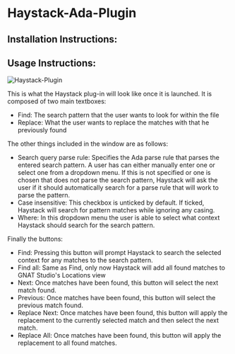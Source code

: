 # Haystack-Ada-Plugin

## Installation Instructions:

## Usage Instructions:
![Haystack-Plugin](https://user-images.githubusercontent.com/16014794/149335401-1479299a-f949-4847-b167-916a864c790f.PNG)


This is what the Haystack plug-in will look like once it is launched. It is composed of two main textboxes:
 - Find: The search pattern that the user wants to look for within the file
 - Replace: What the user wants to replace the matches with that he previously found

The other things included in the window are as follows:
 - Search query parse rule: Specifies the Ada parse rule that parses the entered search pattern. A user has can either manually enter one or select one from a dropdown menu. If this is not specified or one is chosen that does not parse the search pattern, Haystack will ask the user if it should automatically search for a parse rule that will work to parse the pattern.
 - Case insensitive: This checkbox is unticked by default. If ticked, Haystack will search for pattern matches while ignoring any casing.
 - Where: In this dropdown menu the user is able to select what context Haystack should search for the search pattern.

Finally the buttons:
 - Find: Pressing this button will prompt Haystack to search the selected context for any matches to the search pattern.
 - Find all: Same as Find, only now Haystack will add all found matches to GNAT Studio's Locations view
 - Next: Once matches have been found, this button will select the next match found.
 - Previous: Once matches have been found, this button will select the previous match found.
 - Replace Next: Once matches have been found, this button will apply the replacement to the currently selected match and then select the next match.
 - Replace All: Once matches have been found, this button will apply the replacement to all found matches.
